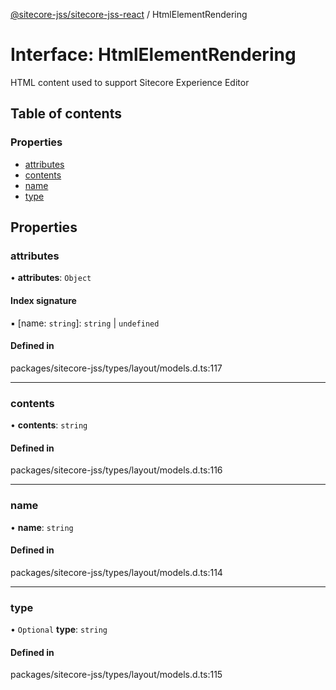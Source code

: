 [@sitecore-jss/sitecore-jss-react](../README.md) / HtmlElementRendering

# Interface: HtmlElementRendering

HTML content used to support Sitecore Experience Editor

## Table of contents

### Properties

- [attributes](HtmlElementRendering.md#attributes)
- [contents](HtmlElementRendering.md#contents)
- [name](HtmlElementRendering.md#name)
- [type](HtmlElementRendering.md#type)

## Properties

### attributes

• **attributes**: `Object`

#### Index signature

▪ [name: `string`]: `string` \| `undefined`

#### Defined in

packages/sitecore-jss/types/layout/models.d.ts:117

___

### contents

• **contents**: `string`

#### Defined in

packages/sitecore-jss/types/layout/models.d.ts:116

___

### name

• **name**: `string`

#### Defined in

packages/sitecore-jss/types/layout/models.d.ts:114

___

### type

• `Optional` **type**: `string`

#### Defined in

packages/sitecore-jss/types/layout/models.d.ts:115
